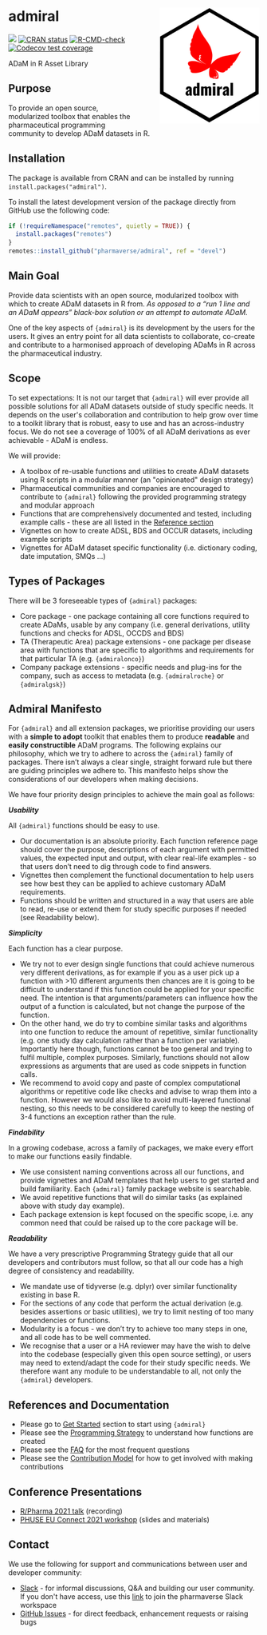 # admiral <img src="man/figures/logo.png" align="right" width="200" style="margin-left:50px;"/>

<!-- badges: start -->
[<img src="http://pharmaverse.org/shields/admiral.svg">](https://pharmaverse.org)
[![CRAN status](https://www.r-pkg.org/badges/version/admiral)](https://CRAN.R-project.org/package=admiral)
[![R-CMD-check](https://github.com/pharmaverse/admiral/workflows/R-CMD-check/badge.svg)](https://github.com/pharmaverse/admiral/actions)
[![Codecov test coverage](https://codecov.io/gh/Roche-GSK/admiral/branch/main/graph/badge.svg)](https://app.codecov.io/gh/Roche-GSK/admiral?branch=main)
<!-- badges: end -->

ADaM in R Asset Library

## Purpose

To provide an open source, modularized toolbox that enables the pharmaceutical programming community
to develop ADaM datasets in R.

## Installation

The package is available from CRAN and can be installed by running `install.packages("admiral")`.

To install the latest development version of the package directly from GitHub use the following code:

```r
if (!requireNamespace("remotes", quietly = TRUE)) {
  install.packages("remotes")
}
remotes::install_github("pharmaverse/admiral", ref = "devel")
```

## Main Goal

Provide data scientists with an open source, modularized toolbox with which to create ADaM datasets
in R from. _As opposed to a “run 1 line and an ADaM appears” black-box solution or an attempt to
automate ADaM._

One of the key aspects of `{admiral}` is its development by the users for the users.
It gives an entry point for all data scientists to collaborate, co-create and contribute to a
harmonised approach of developing ADaMs in R across the pharmaceutical industry.

## Scope

To set expectations: It is not our target that `{admiral}` will ever provide all possible solutions
for all ADaM datasets outside of study specific needs. It depends on the user's collaboration
and contribution to help grow over time to a toolkit library that is robust, easy to use and
has an across-industry focus. We do not see a coverage of 100% of all ADaM derivations as ever
achievable - ADaM is endless.

We will provide:
* A toolbox of re-usable functions and utilities to create ADaM datasets using R scripts in a
modular manner (an "opinionated" design strategy)
* Pharmaceutical communities and companies are encouraged to contribute to `{admiral}` following
the provided programming strategy and modular approach
* Functions that are comprehensively documented and tested, including example calls - these are
all listed in the [Reference section](https://pharmaverse.github.io/admiral/reference/index.html)
* Vignettes on how to create ADSL, BDS and OCCUR datasets, including example scripts
* Vignettes for ADaM dataset specific functionality (i.e. dictionary coding, date imputation,
SMQs ...)

## Types of Packages
There will be 3 foreseeable types of `{admiral}` packages:
* Core package - one package containing all core functions required to create ADaMs,
usable by any company (i.e. general derivations, utility functions and checks for ADSL, OCCDS and BDS)
* TA (Therapeutic Area) package extensions - one package per disease area with functions that are
specific to algorithms and requirements for that particular TA (e.g. `{admiralonco}`)
* Company package extensions - specific needs and plug-ins for the company, such as access to metadata
(e.g. `{admiralroche}` or `{admiralgsk}`)

## Admiral Manifesto
For `{admiral}` and all extension packages, we prioritise providing our users with a **simple to adopt** toolkit
that enables them to produce **readable** and **easily constructible** ADaM programs. The following explains
our philosophy, which we try to adhere to across the `{admiral}` family of packages.
There isn’t always a clear single, straight forward rule but there are guiding principles we adhere to.
This manifesto helps show the considerations of our developers when making decisions.

We have four priority design principles to achieve the main goal as follows:

_**Usability**_

All `{admiral}` functions should be easy to use. 
* Our documentation is an absolute priority. Each function reference page should cover the purpose,
descriptions of each argument with permitted values, the expected input and output, with clear real-life
examples - so that users don’t need to dig through code to find answers.
* Vignettes then complement the functional documentation to help users see how best they can be applied to
achieve customary ADaM requirements.
* Functions should be written and structured in a way that users are able to read, re-use or extend them
for study specific purposes if needed (see Readability below).

_**Simplicity**_

Each function has a clear purpose.
* We try not to ever design single functions that could achieve numerous very different derivations, as for
example if you as a user pick up a function with >10 different arguments then chances are it is going to be
difficult to understand if this function could be applied for your specific need. The intention is that
arguments/parameters can influence how the output of a function is calculated, but not change the purpose of
the function.
* On the other hand, we do try to combine similar tasks and algorithms into one function to reduce the amount
of repetitive, similar functionality (e.g. one study day calculation rather than a function per variable).
Importantly here though, functions cannot be too general and trying to fulfil multiple, complex purposes.
Similarly, functions should not allow expressions as arguments that are used as code snippets in function calls.
* We recommend to avoid copy and paste of complex computational algorithms or repetitive code like checks
and advise to wrap them into a function. However we would also like to avoid multi-layered functional nesting,
so this needs to be considered carefully to keep the nesting of 3-4 functions an exception rather than the rule.

_**Findability**_

In a growing codebase, across a family of packages, we make every effort to make our functions easily findable.
* We use consistent naming conventions across all our functions, and provide vignettes and ADaM templates that
help users to get started and build familiarity. Each `{admiral}` family package website is searchable.
* We avoid repetitive functions that will do similar tasks (as explained above with study day example).
* Each package extension is kept focused on the specific scope, i.e. any common need that could be raised up
to the core package will be.

_**Readability**_

We have a very prescriptive Programming Strategy guide that all our developers and contributors must follow,
so that all our code has a high degree of consistency and readability.
* We mandate use of tidyverse (e.g. dplyr) over similar functionality existing in base R.
* For the sections of any code that perform the actual derivation (e.g. besides assertions or basic utilities),
we try to limit nesting of too many dependencies or functions.
* Modularity is a focus - we don’t try to achieve too many steps in one, and all code has to be well commented.
* We recognise that a user or a HA reviewer may have the wish to delve into the codebase (especially given this
open source setting), or users may need to extend/adapt the code for their study specific needs. We therefore
want any module to be understandable to all, not only the `{admiral}` developers.

## References and Documentation

* Please go to [Get Started](https://pharmaverse.github.io/admiral/articles/admiral.html) section to start using `{admiral}`
* Please see the [Programming Strategy](https://pharmaverse.github.io/admiral/articles/programming_strategy.html) to understand how functions are created
* Please see the [FAQ](https://pharmaverse.github.io/admiral/articles/faq.html) for the most frequent questions
* Please see the [Contribution Model](https://pharmaverse.github.io/admiral/articles/contribution_model.html) for how to get involved with making contributions

## Conference Presentations

* [R/Pharma 2021 talk](https://www.youtube.com/watch?v=N7Bw8c3D5fU) (recording)
* [PHUSE EU Connect 2021 workshop](https://github.com/pharmaverse/admiral.phuse.workshop/tree/main/EU%202021) (slides and materials)

## Contact 

We use the following for support and communications between user and developer community:
* [Slack](https://app.slack.com/client/T028PB489D3/C02M8KN8269) - for informal discussions, Q&A and building our user community. If you don't have access, use this [link](https://join.slack.com/t/pharmaverse/shared_invite/zt-yv5atkr4-Np2ytJ6W_QKz_4Olo7Jo9A) to join the pharmaverse Slack workspace
* [GitHub Issues](https://github.com/pharmaverse/admiral/issues) - for direct feedback, enhancement requests or raising bugs
